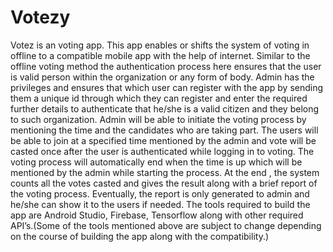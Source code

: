 # Votezy

Votez is an voting app. This app enables or shifts the system of voting in
offline to a compatible mobile app with the help of internet. Similar to the
offline voting method the authentication process here ensures that the
user is valid person within the organization or any form of body.
Admin has the privileges and ensures that which user can register with
the app by sending them a unique id through which they can register and
enter the required further details to authenticate that he/she is a valid
citizen and they belong to such organization.
Admin will be able to initiate the voting process by mentioning the time
and the candidates who are taking part. The users will be able to join at a
specified time mentioned by the admin and vote will be casted once after
the user is authenticated while logging in to voting. The voting process
will automatically end when the time is up which will be mentioned by
the admin while starting the process.
At the end , the system counts all the votes casted and gives the result
along with a brief report of the voting process. Eventually, the report is
only generated to admin and he/she can show it to the users if needed.
The tools required to build the app are Android Studio, Firebase,
Tensorflow along with other required API’s.(Some of the tools mentioned
above are subject to change depending on the course of building the app
along with the compatibility.)
